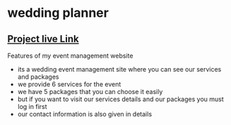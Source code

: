 # wedding planner

## [ Project live Link]()

Features of my event management website

- its a wedding event management site where you can see our services and packages
- we provide 6 services for the event
- we have 5 packages that you can choose it easily
- but if you want to visit our services details and our packages you must log in first
- our contact information is also given in details